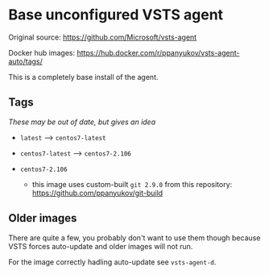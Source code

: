 # Base unconfigured VSTS agent

Original source: https://github.com/Microsoft/vsts-agent

Docker hub images: https://hub.docker.com/r/ppanyukov/vsts-agent-auto/tags/

This is a completely base install of the agent.


## Tags

*These may be out of date, but gives an idea*

- `latest` --> `centos7-latest`

- `centos7-latest` --> `centos7-2.106`

- `centos7-2.106`

    - this image uses custom-built `git 2.9.0` from this repository:
      https://github.com/ppanyukov/git-build


## Older images

There are quite a few, you probably don't want to use them though because
VSTS forces auto-update and older images will not run.

For the image correctly hadling auto-update see `vsts-agent-d`.